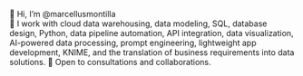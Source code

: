 👋 Hi, I’m @marcellusmontilla  
🧠 I work with cloud data warehousing, data modeling, SQL, database design, Python, data pipeline automation, API integration, data visualization, AI-powered data processing, prompt engineering, lightweight app development, KNIME, and the translation of business requirements into data solutions.
💼 Open to consultations and collaborations.

<!---
marcellusmontilla/marcellusmontilla is a ✨ special ✨ repository because its `README.md` (this file) appears on your GitHub profile.
You can click the Preview link to take a look at your changes.
--->
